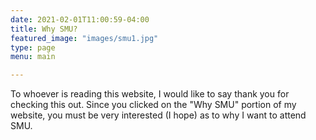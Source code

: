 ```yaml
---
date: 2021-02-01T11:00:59-04:00
title: Why SMU?
featured_image: "images/smu1.jpg"
type: page
menu: main

---
```


To whoever is reading this website, I would like to say thank you for checking this out. Since you clicked on the "Why SMU" portion of my website, you must be very interested (I hope) as to why I want to attend SMU. 
